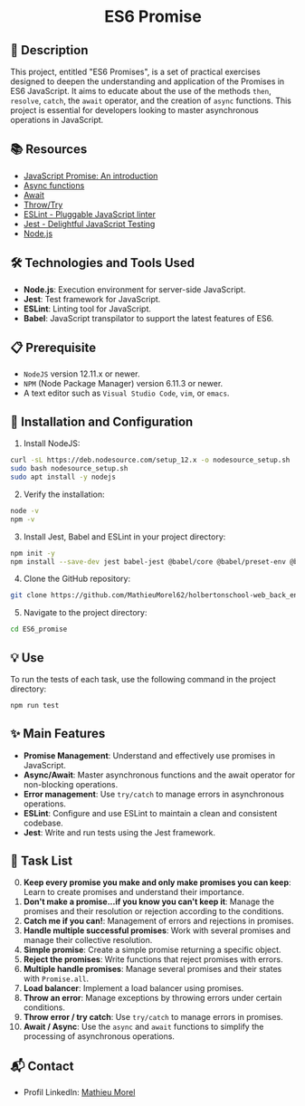 # <p align="center">ES6 Promise</p>

## 📝 Description
This project, entitled "ES6 Promises", is a set of practical exercises designed to deepen the understanding and application of the Promises in ES6 JavaScript. It aims to educate about the use of the methods `then`, `resolve`, `catch`, the `await` operator, and the creation of `async` functions. This project is essential for developers looking to master asynchronous operations in JavaScript.

## 📚 Resources
- [JavaScript Promise: An introduction](https://developer.mozilla.org/en-US/docs/Web/JavaScript/Reference/Global_Objects/Promise)
- [Async functions](https://developer.mozilla.org/en-US/docs/Web/JavaScript/Reference/Statements/async_function)
- [Await](https://developer.mozilla.org/en-US/docs/Web/JavaScript/Reference/Operators/await)
- [Throw/Try](https://developer.mozilla.org/en-US/docs/Web/JavaScript/Reference/Statements/throw)
- [ESLint - Pluggable JavaScript linter](https://eslint.org/)
- [Jest - Delightful JavaScript Testing](https://jestjs.io/)
- [Node.js](https://nodejs.org/)

## 🛠️ Technologies and Tools Used
- **Node.js**: Execution environment for server-side JavaScript.
- **Jest**: Test framework for JavaScript.
- **ESLint**: Linting tool for JavaScript.
- **Babel**: JavaScript transpilator to support the latest features of ES6.

## 📋 Prerequisite
- `NodeJS` version 12.11.x or newer.
- `NPM` (Node Package Manager) version 6.11.3 or newer.
- A text editor such as `Visual Studio Code`, `vim`, or `emacs`.

## 🚀 Installation and Configuration

1. Install NodeJS:

```bash
curl -sL https://deb.nodesource.com/setup_12.x -o nodesource_setup.sh
sudo bash nodesource_setup.sh
sudo apt install -y nodejs
```
2. Verify the installation:

```bash
node -v
npm -v
```

3. Install Jest, Babel and ESLint in your project directory:

```bash
npm init -y
npm install --save-dev jest babel-jest @babel/core @babel/preset-env @babel/cli eslint
```

4. Clone the GitHub repository:

```bash
git clone https://github.com/MathieuMorel62/holbertonschool-web_back_end/
```

5. Navigate to the project directory:

```bash
cd ES6_promise
```

## 💡 Use
To run the tests of each task, use the following command in the project directory:

```bash
npm run test
```

## ✨ Main Features

- **Promise Management**: Understand and effectively use promises in JavaScript.
- **Async/Await**: Master asynchronous functions and the await operator for non-blocking operations.
- **Error management**: Use `try/catch` to manage errors in asynchronous operations.
- **ESLint**: Configure and use ESLint to maintain a clean and consistent codebase.
- **Jest**: Write and run tests using the Jest framework.

## 📝 Task List
0. **Keep every promise you make and only make promises you can keep**: Learn to create promises and understand their importance.
1. **Don't make a promise...if you know you can't keep it**: Manage the promises and their resolution or rejection according to the conditions.
2. **Catch me if you can!**: Management of errors and rejections in promises.
3. **Handle multiple successful promises**: Work with several promises and manage their collective resolution.
4. **Simple promise**: Create a simple promise returning a specific object.
5. **Reject the promises**: Write functions that reject promises with errors.
6. **Multiple handle promises**: Manage several promises and their states with `Promise.all`.
7. **Load balancer**: Implement a load balancer using promises.
8. **Throw an error**: Manage exceptions by throwing errors under certain conditions.
9. **Throw error / try catch**: Use `try/catch` to manage errors in promises.
10. **Await / Async**: Use the `async` and `await` functions to simplify the processing of asynchronous operations.

## 📬 Contact
- Profil LinkedIn: [Mathieu Morel](https://www.linkedin.com/in/mathieu-morel-9ab457261/)
